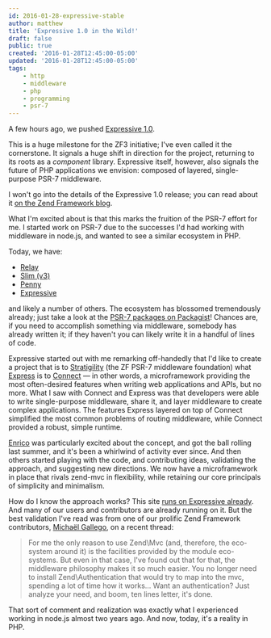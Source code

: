 ```yaml
---
id: 2016-01-28-expressive-stable
author: matthew
title: 'Expressive 1.0 in the Wild!'
draft: false
public: true
created: '2016-01-28T12:45:00-05:00'
updated: '2016-01-28T12:45:00-05:00'
tags:
    - http
    - middleware
    - php
    - programming
    - psr-7
---
```

A few hours ago, we pushed [Expressive 1.0](https://github.com/zendframework/zend-expressive/releases/tags/1.0.0).

This is a huge milestone for the ZF3 initiative; I've even called it the
cornerstone. It signals a huge shift in direction for the project, returning to
its roots as a *component* library. Expressive itself, however, also signals
the future of PHP applications we envision: composed of layered, single-purpose
PSR-7 middleware.

<!--- EXTENDED -->

I won't go into the details of the Expressive 1.0 release; you can read
about it [on the Zend Framework blog](http://framework.zend.com/blog/2016-01-28-expressive-1.0-stable.html).

What I'm excited about is that this marks the fruition of the PSR-7 effort for
me. I started work on PSR-7 due to the successes I'd had working with middleware
in node.js, and wanted to see a similar ecosystem in PHP.

Today, we have:

- [Relay](http://relayphp.com/)
- [Slim (v3)](http://www.slimframework.com/)
- [Penny](http://pennyphp.org/)
- [Expressive](https://zendframework.github.io/zend-expressive/)

and likely a number of others. The ecosystem has blossomed tremendously already;
just take a look at the [PSR-7 packages on Packagist](https://packagist.org/search/?search_query%5Bquery%5D=psr-7)!
Chances are, if you need to accomplish something via middleware, somebody has
already written it; if they haven't you can likely write it in a handful of
lines of code.

Expressive started out with me remarking off-handedly that I'd like to create a
project that is to [Stratigility](https://github.com/zendframework/zend-stratigility)
(the ZF PSR-7 middleware foundation) what [Express](http://expressjs.com/) is to
[Connect](https://github.com/senchalabs/connect) &mdash; in other words, a
microframework providing the most often-desired features when writing web
applications and APIs, but no more. What I saw with Connect and Express was that
developers were able to write single-purpose middleware, share it, and layer
middleware to create complex applications. The features Express layered on top
of Connect simplified the most common problems of routing middleware, while
Connect provided a robust, simple runtime.

[Enrico](http://www.zimuel.it) was particularly excited about the concept, and
got the ball rolling last summer, and it's been a whirlwind of activity ever
since. And then others started playing with the code, and contributing ideas,
validating the approach, and suggesting new directions. We now have a
microframework in place that rivals zend-mvc in flexibility, while retaining our
core principals of simplicity and minimalism.

How do I know the approach works?  This site [runs on Expressive already](https://github.com/weierophinney/mwop.net/blob/8a54313874706b4abd7e1a3082433ab495cabbeb/composer.json#L30).
And many of our users and contributors are already running on it. But the best
validation I've read was from one of our prolific Zend Framework contributors,
[Michaël Gallego](http://www.michaelgallego.fr/), on a recent thread:

> For me the only reason to use Zend\Mvc (and, therefore, the eco-system around
> it) is the facilities provided by the module eco-systems. But even in that
> case, I've found out that for that, the middleware philosophy makes it so much
> easier. You no longer need to install Zend\Authentication that would try to
> map into the mvc, spending a lot of time how it works… Want an
> authentication? Just analyze your need, and boom, ten lines letter, it's done.

That sort of comment and realization was exactly what I experienced working in
node.js almost two years ago. And now, today, it's a reality in PHP.
